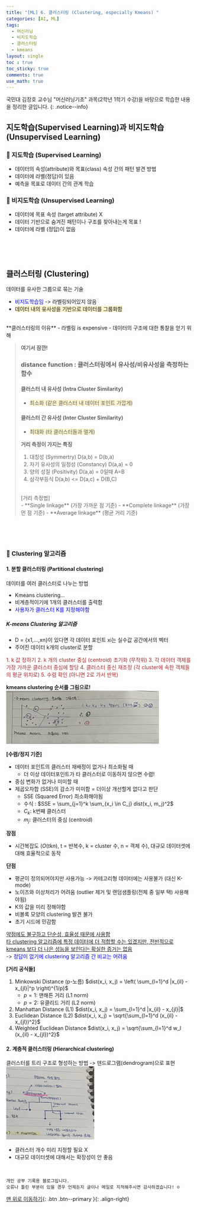 ```yaml
---
title: "[ML] 6. 클러스터링 (Clustering, especially Kmeans) "
categories: [AI, ML]
tags:
  - 머신러닝
  - 비지도학습
  - 클러스터링
  - kmeans
layout: single
toc : true
toc_sticky: true
comments: true
use_math: true
---
```


국민대 김장호 교수님 "머신러닝기초" 과목(2학년 1학기 수강)을 바탕으로 학습한 내용을 정리한 글입니다.
{: .notice--info}

## 지도학습(Supervised Learning)과 비지도학습(Unsupervised Learning)
### 🐾 지도학습 (Supervised Learning)
- 데이터의 속성(attribute)와 목표(class) 속성 간의 패턴 발견 방법
- 데이터에 라벨(정답)이 있음
- 예측을 목표로 데이터 간의 관계 학습
  
### 🐾 비지도학습 (Unsupervised Learning)
- 데이터에 목표 속성 (target attribute) X
- 데이터 기반으로 숨겨진 패턴이나 구조를 찾아내는게 목표 !
- 데이터에 라벨 (정답)이 없음
  
<br>
<br>
<br>

## 클러스터링 (Clustering)
데이터를 유사한 그룹으로 묶는 기술
- <span style="color: blue">비지도학습임</span> -> 라벨링되어있지 않음
- <span style="background-color: #fff3cd">데이터 내의 유사성을 기반으로 데이터를 그룹화함</span>

<br>
**클러스터링의 이유**
- 라벨링 is expensive
- 데이터의 구조에 대한 통찰을 얻기 위해
  
> **여기서 잠깐!**
> ### distance function : 클러스터링에서 유사성/비유사성을 측정하는 함수
> #### 클러스터 내 유사성 (Intra Cluster Similarity)
> - <span style="background-color: #fff3cd">최소화 (같은 클러스터 내 데이터 포인트 가깝게)</span>
> #### 클러스터 간 유사성 (Inter Cluster Similarity)
> - <span style="background-color: #fff3cd">최대화 (타 클러스터들과 멀게)</span><br>
>
> **거리 측정이 가지는 특징**<br>
> 1. 대칭성 (Symmertry) 
>   D(a,b) = D(b,a)
> 2. 자기 유사성의 일정성 (Constancy)
>   D(a,a) = 0
> 3. 양의 성질 (Positivity)
>   D(a,a) = 0일때 A=B
> 4. 삼각부등식
>   D(a,b) <= D(a,c) + D(B,C)
><br>
> [거리 측정법]<br>
> - **Single linkage** (가장 가까운 점 기준)
> - **Complete linkage** (가장 먼 점 기준)
> - **Average linkage** (평균 거리 기준)

<br>
<br>
<br>

### 🐾 Clustering 알고리즘
#### 1. 분할 클러스터링 (Partitional clustering)
데이터를 여러 클러스터로 나누는 방법
- Kmeans clustering...
- 비계층적이기에 1개의 클러스터를 출력함
- <span style="color: blue">사용자가 클러스터 K를 지정해야함</span>
  
#####  K-means Clustering 알고리즘
- D = {x1,...,xn}이 있다면 각 데이터 포인트 xi는 실수값 공간에서의 벡터
- 주어진 데이터 k개의 cluster로 분할

<span style="color: brown">
1. k 값 정하기
2. k 개의 cluster 중심 (centroid) 초기화 (무작위)
3. 각 데이터 객체를 가장 가까운 클러스터 중심에 할당 
4. 클러스터 중신 재조정 (각 cluster에 속한 객체들의 평균 위치로)
5. 수렴 확인 (아니면 2로 가서 반복)
</span>
   
**kmeans clustering 순서를 그림으로!**
![kmeans 클러스터링 그림](/assets/images/kmeans.png)  

**[수렴/정지 기준]**
- 데이터 포인트의 클러스터 재배정이 없거나 최소화될 때
  - 더 이상 데이터포인트가 타 클러스터로 이동하지 않으면 수렴!
- 중심 변화가 없거나 미미할 때
- 제곱오차합 (SSE)의 감소가 미미함 = 더이상 개선할게 없다고 판단
  - SSE (Squared Error) 최소화해야됨
  - 수식 : $SSE = \sum_{j=1}^k \sum_{x_i \in C_j} dist(x_i, m_j)^2$
  - $C_k$: k번째 클러스터  
  - $m_j$: 클러스터의 중심 (centroid)
  
**장점**
- 시간복잡도 ($O(tkn)$, t = 반복수, k = cluster 수, n = 객체 수), 대규모 데이터셋에 대해 효율적으로 동작
  
**단점**
- 평균이 정의되어야지만 사용가능 -> 카테고리형 데이터에는 사용불가 (대신 K-mode)
- 노이즈와 이상처리가 어려움 (outlier 제거 및 랜덤샘플링(전체 중 일부 택) 사용해야됨)
- K의 값을 미리 정해야함
- 비볼록 모양의 clustering 발견 불가
- 초기 시드에 민감함

<u> 약점에도 불구하고 단순성, 효율성 때문에 사용함 </u> <br>
<u> 타 clustering 알고리즘에 특정 데이터에 더 적합할 수는 있겠지만, 전반적으로 kmeans 보다 더 나은 성능을 보인다는 확실한 증거는 없음 </u> <br>
-> <span style="color: blue">정답이 없기에 clustering 알고리즘 간 비교는 어려움 </span>

**[거리 공식들]**
1. Minkowski Distance (p-노름)
    $dist(x_i, x_j) = \left( \sum_{l=1}^d |x_{il} - x_{jl}|^p \right)^{1/p}$
    - $p=1$: 맨해튼 거리 (L1 norm)  
   - $p=2$: 유클리드 거리 (L2 norm)
2. Manhattan Distance (L1)
    $dist(x_i, x_j) = \sum_{l=1}^d |x_{il} - x_{jl}|$
3. Euclidean Distance (L2)
   $dist(x_i, x_j) = \sqrt{\sum_{l=1}^d (x_{il} - x_{jl})^2}$
4. Weighted Euclidean Distance
   $dist(x_i, x_j) = \sqrt{\sum_{l=1}^d w_l (x_{il} - x_{jl})^2}$


#### 2. 계층적 클러스터링 (Hierarchical clustering)
클러스터를 트리 구조로 형성하는 방법 -> 덴드로그램(dendrogram)으로 표현
![linear regression graph](/assets/images/dendrogram.png)  

- 클러스터 개수 미리 지정할 필요 X
- 대규모 데이터셋에 대해서는 확장성이 안 좋음
  

<br>

    개인 공부 기록용 블로그입니다.
    오류나 틀린 부분이 있을 경우 언제든지 글이나 메일로 지적해주시면 감사하겠습니다! ☺

[맨 위로 이동하기](#){: .btn .btn--primary }{: .align-right}